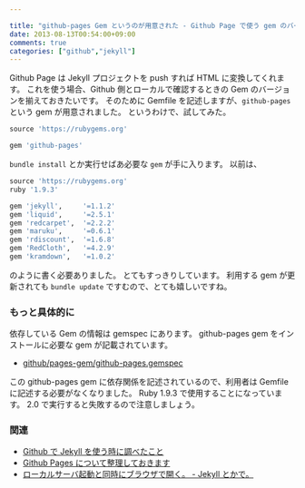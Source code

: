 ```yaml
---

title: "github-pages Gem というのが用意された - Github Page で使う gem のバージョンをあわせてくれる"
date: 2013-08-13T00:54:00+09:00
comments: true
categories: ["github","jekyll"]
---
```


Github Page は Jekyll プロジェクトを push すれば HTML に変換してくれます。
これを使う場合、Github 側とローカルで確認するときの Gem のバージョンを揃えておきたいです。
そのために Gemfile を記述しますが、`github-pages` という gem が用意されました。
というわけで、試してみた。

```ruby
source 'https://rubygems.org'

gem 'github-pages'
```

`bundle install` とか実行せばあ必要な `gem` が手に入ります。
以前は、

```ruby
source 'https://rubygems.org'
ruby '1.9.3'

gem 'jekyll',     '=1.1.2'
gem 'liquid',     '=2.5.1'
gem 'redcarpet',  '=2.2.2'
gem 'maruku',     '=0.6.1'
gem 'rdiscount',  '=1.6.8'
gem 'RedCloth',   '=4.2.9'
gem 'kramdown',   '=1.0.2'
```

のように書く必要ありました。
とてもすっきりしています。
利用する gem が更新されても `bundle update` ですむので、とても嬉しいですね。

### もっと具体的に

依存している Gem の情報は gemspec にあります。
github-pages gem をインストールに必要な gem が記載されています。

* [github/pages-gem/github-pages.gemspec](https://github.com/github/pages-gem/blob/master/github-pages.gemspec#L17-L24)

この github-pages gem に依存関係を記述されているので、利用者は Gemfile に記述する必要がなくなりました。
Ruby 1.9.3 で使用することになっています。
2.0 で実行すると失敗するので注意しましょう。

### 関連

* [Github で Jekyll を使う時に調べたこと](/blog/2013/02/18/jekyll-on-github/)
* [Github Pages について整理しておきます](/blog/2013/02/17/github-pages/)
* [ローカルサーバ起動と同時にブラウザで開く。 - Jekyll とかで。](blog/2013/08/28/browse-open-when-rake-preview/)
